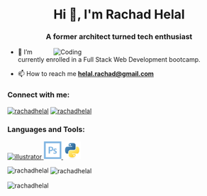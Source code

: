 <h1 align="center">Hi 👋, I'm Rachad Helal</h1>
<h3 align="center">A former architect turned tech enthusiast</h3>
<img align="right" alt="Coding" width="400" src="https://cdn.dribbble.com/users/1019864/screenshots/3079099/codeloop.gif">

- 🌱 I’m currently enrolled in a Full Stack Web Development bootcamp.

- 📫 How to reach me **helal.rachad@gmail.com**

<h3 align="left">Connect with me:</h3>
<p align="left">
<a href="https://linkedin.com/in/rachadhelal" target="blank"><img align="center" src="https://raw.githubusercontent.com/rahuldkjain/github-profile-readme-generator/master/src/images/icons/Social/linked-in-alt.svg" alt="rachadhelal" height="30" width="40" /></a>
<a href="https://instagram.com/rachadhelal" target="blank"><img align="center" src="https://raw.githubusercontent.com/rahuldkjain/github-profile-readme-generator/master/src/images/icons/Social/instagram.svg" alt="rachadhelal" height="30" width="40" /></a>
</p>

<h3 align="left">Languages and Tools:</h3>
<p align="left"> <a href="https://www.adobe.com/in/products/illustrator.html" target="_blank" rel="noreferrer"> <img src="https://www.vectorlogo.zone/logos/adobe_illustrator/adobe_illustrator-icon.svg" alt="illustrator" width="40" height="40"/> </a> <a href="https://www.photoshop.com/en" target="_blank" rel="noreferrer"> <img src="https://raw.githubusercontent.com/devicons/devicon/master/icons/photoshop/photoshop-line.svg" alt="photoshop" width="40" height="40"/> </a> <a href="https://www.python.org" target="_blank" rel="noreferrer"> <img src="https://raw.githubusercontent.com/devicons/devicon/master/icons/python/python-original.svg" alt="python" width="40" height="40"/> </a> </p>

<p><img align="left" src="https://github-readme-stats.vercel.app/api/top-langs?username=rachadhelal&show_icons=true&locale=en&layout=compact" alt="rachadhelal" /></p>

<p>&nbsp;<img align="center" src="https://github-readme-stats.vercel.app/api?username=rachadhelal&show_icons=true&locale=en" alt="rachadhelal" /></p>

<p><img align="center" src="https://github-readme-streak-stats.herokuapp.com/?user=rachadhelal&" alt="rachadhelal" /></p>
